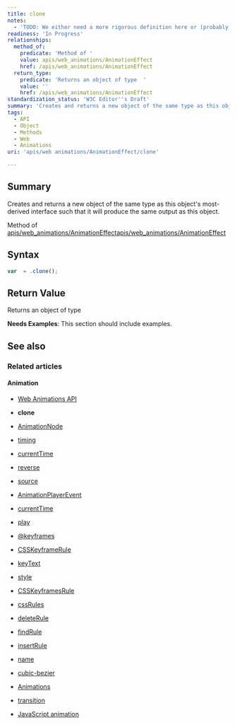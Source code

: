 ```yaml
---
title: clone
notes:
  - 'TODO: We either need a more rigorous definition here or (probably better) a sets of steps on a per-subclass basis.'
readiness: 'In Progress'
relationships:
  method_of:
    predicate: 'Method of '
    value: apis/web_animations/AnimationEffect
    href: /apis/web_animations/AnimationEffect
  return_type:
    predicate: 'Returns an object of type  '
    value: ''
    href: /apis/web_animations/AnimationEffect
standardization_status: 'W3C Editor''s Draft'
summary: 'Creates and returns a new object of the same type as this object''s most-derived interface such that it will produce the same output as this object.'
tags:
  - API
  - Object
  - Methods
  - Web
  - Animations
uri: 'apis/web animations/AnimationEffect/clone'

---
```

## Summary

Creates and returns a new object of the same type as this object's most-derived interface such that it will produce the same output as this object.

Method of [apis/web\_animations/AnimationEffect](/apis/web_animations/AnimationEffect)[apis/web\_animations/AnimationEffect](/apis/web_animations/AnimationEffect)

## Syntax

``` js
var  = .clone();
```

## Return Value

Returns an object of type

**Needs Examples**: This section should include examples.

## See also

### Related articles

#### Animation

-   [Web Animations API](/apis/web_animations)

-   **clone**

-   [AnimationNode](/apis/web_animations/AnimationNode)

-   [timing](/apis/web_animations/AnimationNode/timing)

-   [currentTime](/apis/web_animations/AnimationPlayer/currentTime)

-   [reverse](/apis/web_animations/AnimationPlayer/reverse)

-   [source](/apis/web_animations/AnimationPlayer/source)

-   [AnimationPlayerEvent](/apis/web_animations/AnimationPlayerEvent)

-   [currentTime](/apis/web_animations/AnimationTimeline/currentTime)

-   [play](/apis/web_animations/AnimationTimeline/play)

-   [@keyframes](/css/atrules/@keyframes)

-   [CSSKeyframeRule](/css/cssom/CSSKeyframeRule)

-   [keyText](/css/cssom/CSSKeyframeRule/keyText)

-   [style](/css/cssom/CSSKeyframeRule/style)

-   [CSSKeyframesRule](/css/cssom/CSSKeyframesRule)

-   [cssRules](/css/cssom/CSSKeyframesRule/cssRules)

-   [deleteRule](/css/cssom/CSSKeyframesRule/deleteRule)

-   [findRule](/css/cssom/CSSKeyframesRule/findRule)

-   [insertRule](/css/cssom/CSSKeyframesRule/insertRule)

-   [name](/css/cssom/CSSKeyframesRule/name)

-   [cubic-bezier](/css/functions/cubic-bezier)

-   [Animations](/css/properties/animations)

-   [transition](/css/properties/transition)

-   [JavaScript animation](/tutorials/animation_in_javascript_2)
